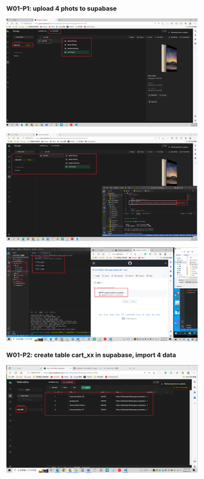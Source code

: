 ### W01-P1: upload 4 phots to supabase

![](P1-1.png)

![](P1-2.png)

![](P1-3.png)

### W01-P2: create table cart_xx in supabase, import 4 data

![](P2.png)
